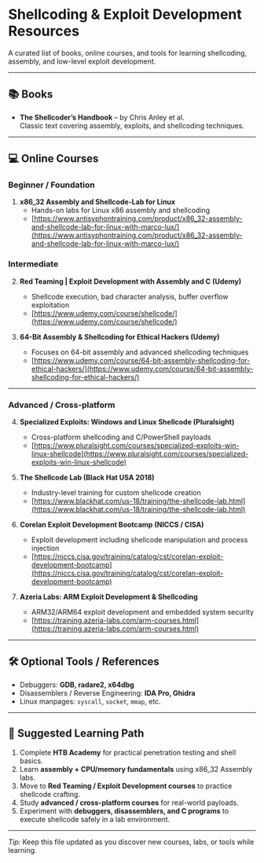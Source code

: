 # Shellcoding & Exploit Development Resources

A curated list of books, online courses, and tools for learning shellcoding, assembly, and low-level exploit development.

---

## 📚 Books
- **The Shellcoder’s Handbook** – by Chris Anley et al.  
  Classic text covering assembly, exploits, and shellcoding techniques.

---

## 💻 Online Courses

### Beginner / Foundation
1. **x86_32 Assembly and Shellcode-Lab for Linux**  
   - Hands-on labs for Linux x86 assembly and shellcoding  
   - [https://www.antisyphontraining.com/product/x86_32-assembly-and-shellcode-lab-for-linux-with-marco-lux/](https://www.antisyphontraining.com/product/x86_32-assembly-and-shellcode-lab-for-linux-with-marco-lux/)

### Intermediate
2. **Red Teaming | Exploit Development with Assembly and C (Udemy)**  
   - Shellcode execution, bad character analysis, buffer overflow exploitation  
   - [https://www.udemy.com/course/shellcode/](https://www.udemy.com/course/shellcode/)

3. **64-Bit Assembly & Shellcoding for Ethical Hackers (Udemy)**  
   - Focuses on 64-bit assembly and advanced shellcoding techniques  
   - [https://www.udemy.com/course/64-bit-assembly-shellcoding-for-ethical-hackers/](https://www.udemy.com/course/64-bit-assembly-shellcoding-for-ethical-hackers/)

---

### Advanced / Cross-platform
4. **Specialized Exploits: Windows and Linux Shellcode (Pluralsight)**  
   - Cross-platform shellcoding and C/PowerShell payloads  
   - [https://www.pluralsight.com/courses/specialized-exploits-win-linux-shellcode](https://www.pluralsight.com/courses/specialized-exploits-win-linux-shellcode)

5. **The Shellcode Lab (Black Hat USA 2018)**  
   - Industry-level training for custom shellcode creation  
   - [https://www.blackhat.com/us-18/training/the-shellcode-lab.html](https://www.blackhat.com/us-18/training/the-shellcode-lab.html)

6. **Corelan Exploit Development Bootcamp (NICCS / CISA)**  
   - Exploit development including shellcode manipulation and process injection  
   - [https://niccs.cisa.gov/training/catalog/cst/corelan-exploit-development-bootcamp](https://niccs.cisa.gov/training/catalog/cst/corelan-exploit-development-bootcamp)

7. **Azeria Labs: ARM Exploit Development & Shellcoding**  
   - ARM32/ARM64 exploit development and embedded system security  
   - [https://training.azeria-labs.com/arm-courses.html](https://training.azeria-labs.com/arm-courses.html)

---

## 🛠 Optional Tools / References
- Debuggers: **GDB, radare2, x64dbg**  
- Disassemblers / Reverse Engineering: **IDA Pro, Ghidra**  
- Linux manpages: `syscall`, `socket`, `mmap`, etc.

---

## 🚀 Suggested Learning Path
1. Complete **HTB Academy** for practical penetration testing and shell basics.  
2. Learn **assembly + CPU/memory fundamentals** using x86_32 Assembly labs.  
3. Move to **Red Teaming / Exploit Development courses** to practice shellcode crafting.  
4. Study **advanced / cross-platform courses** for real-world payloads.  
5. Experiment with **debuggers, disassemblers, and C programs** to execute shellcode safely in a lab environment.  

---

*Tip:* Keep this file updated as you discover new courses, labs, or tools while learning.
